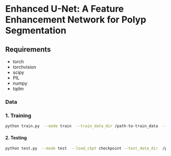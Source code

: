 #  Enhanced U-Net: A Feature Enhancement Network for Polyp Segmentation

## Requirements

* torch
* torchvision
* scipy
* PIL
* numpy
* tqdm

### Data





### 1. Training

```bash
python train.py  --mode train  --train_data_dir /path-to-train_data  --valid_data_dir  /path-to-valid_data
```

####  2. Testing

```bash
python test.py  --mode test  --load_ckpt checkpoint --test_data_dir  /path-to-test_data```
```
